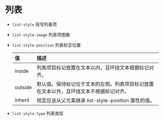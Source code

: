 # 列表

- `list-style` 简写列表项

- `list-style-image` 列表项图像

- `list-style-position` 列表标志位置

  | 值      | 描述                                                         |
  | :------ | :----------------------------------------------------------- |
  | inside  | 列表项目标记放置在文本以内，且环绕文本根据标记对齐。         |
  | outside | 默认值。保持标记位于文本的左侧。列表项目标记放置在文本以外，且环绕文本不根据标记对齐。 |
  | inherit | 规定应该从父元素继承 list-style-position 属性的值。          |

- `list-style-type` 列表类型

